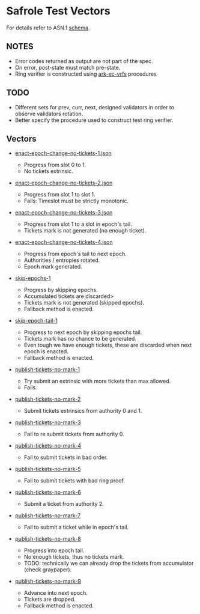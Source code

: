 # Safrole Test Vectors

For details refer to ASN.1 [schema](./safrole.asn).

## NOTES

- Error codes returned as output are not part of the spec.
- On error, post-state must match pre-state.
- Ring verifier is constructed using [ark-ec-vrfs](https://github.com/davxy/ark-ec-vrfs) procedures

## TODO

- Different sets for prev, curr, next, designed validators in order to observe validators rotation.
- Better specify the procedure used to construct test ring verifier.

## Vectors

- [enact-epoch-change-no-tickets-1.json](enact-epoch-change-with-no-tickets-1.json)
  - Progress from slot 0 to 1.
  - No tickets extrinsic.
- [enact-epoch-change-no-tickets-2.json](enact-epoch-change-with-no-tickets-2.json)
  - Progress from slot 1 to slot 1.
  - Fails: Timeslot must be strictly monotonic.
- [enact-epoch-change-no-tickets-3.json](enact-epoch-change-with-no-tickets-3.json)
  - Progress from slot 1 to a slot in epoch's tail.
  - Tickets mark is not generated (no enough ticket).
- [enact-epoch-change-no-tickets-4.json](enact-epoch-change-with-no-tickets-4.json)
  - Progress from epoch's tail to next epoch.
  - Authorities / entropies rotated.
  - Epoch mark generated.

- [skip-epochs-1](skip-epochs-1.json)
  - Progress by skipping epochs.
  - Accumulated tickets are discarded>
  - Tickets mark is not generated (skipped epochs).
  - Fallback method is enacted.

- [skip-epoch-tail-1](skip-epoch-tail-1.json)
  - Progress to next epoch by skipping epochs tail.
  - Tickets mark has no chance to be generated.
  - Even tough we have enough tickets, these are discarded when next epoch is enacted.
  - Fallback method is enacted.

- [publish-tickets-no-mark-1](publish-tickets-no-mark-1.json)
  - Try submit an extrinsic with more tickets than max allowed.
  - Fails.
- [publish-tickets-no-mark-2](publish-tickets-no-mark-2.json)
  - Submit tickets extrinsics from authority 0 and 1.
- [publish-tickets-no-mark-3](publish-tickets-no-mark-3.json)
  - Fail to re submit tickets from authority 0.
- [publish-tickets-no-mark-4](publish-tickets-no-mark-4.json)
  - Fail to submit tickets in bad order.
- [publish-tickets-no-mark-5](publish-tickets-no-mark-5.json)
  - Fail to submit tickets with bad ring proof.
- [publish-tickets-no-mark-6](publish-tickets-no-mark-6.json)
  - Submit a ticket from authority 2.
- [publish-tickets-no-mark-7](publish-tickets-no-mark-7.json)
  - Fail to submit a ticket while in epoch's tail.
- [publish-tickets-no-mark-8](publish-tickets-no-mark-8.json)
  - Progress into epoch tail.
  - No enough tickets, thus no tickets mark.
  - TODO: technically we can already drop the tickets from accumulator (check graypaper).
- [publish-tickets-no-mark-9](publish-tickets-no-mark-9.json)
  - Advance into next epoch.
  - Tickets are dropped.
  - Fallback method is enacted.
